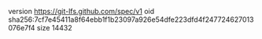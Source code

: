 version https://git-lfs.github.com/spec/v1
oid sha256:7cf7e45411a8f64ebb1f1b23097a926e54dfe223dfd4f247724627013076e7f4
size 14432
